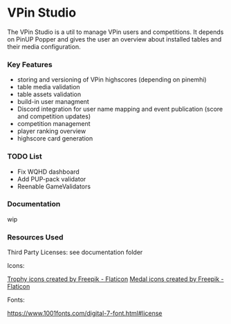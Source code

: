 # VPin Studio

The VPin Studio is a util to manage VPin users and competitions.
It depends on PinUP Popper and gives the user an overview about installed tables
and their media configuration.

### Key Features

- storing and versioning of VPin highscores (depending on pinemhi)
- table media validation
- table assets validation
- build-in user managment
- Discord integration for user name mapping and event publication (score and competition updates)
- competition management
- player ranking overview
- highscore card generation

### TODO List
- Fix WQHD dashboard
- Add PUP-pack validator
- Reenable GameValidators

### Documentation

wip


### Resources Used

Third Party Licenses:
see documentation folder

Icons:

<a href="https://www.flaticon.com/free-icons/trophy" title="trophy icons">Trophy icons created by Freepik - Flaticon</a>
<a href="https://www.flaticon.com/free-icons/medal" title="medal icons">Medal icons created by Freepik - Flaticon</a>

Fonts:

https://www.1001fonts.com/digital-7-font.html#license